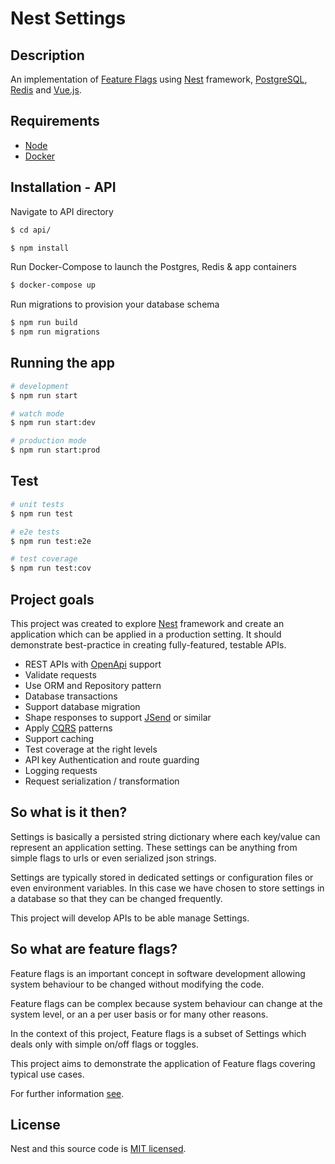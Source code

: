 # Nest Settings
## Description

An implementation of [Feature Flags](https://martinfowler.com/articles/feature-toggles.html) using [Nest](https://github.com/nestjs/nest) framework, [PostgreSQL](https://www.postgresql.org/), [Redis](https://redis.io/) and [Vue.js](https://vuejs.org/).

## Requirements
- [Node](https://nodejs.org/en/)
- [Docker](https://www.docker.com/)

## Installation - API

Navigate to API directory

```bash
$ cd api/
```

```bash
$ npm install
```

Run Docker-Compose to launch the Postgres, Redis & app containers

``` bash
$ docker-compose up
```

Run migrations to provision your database schema

``` bash
$ npm run build
$ npm run migrations
```

## Running the app

```bash
# development
$ npm run start

# watch mode
$ npm run start:dev

# production mode
$ npm run start:prod
```

## Test

```bash
# unit tests
$ npm run test

# e2e tests
$ npm run test:e2e

# test coverage
$ npm run test:cov
```

## Project goals

This project was created to explore [Nest](https://github.com/nestjs/nest) framework and create an application which can be applied in a production setting.
It should demonstrate best-practice in creating fully-featured, testable APIs.

- REST APIs with [OpenApi](https://swagger.io/specification/) support
- Validate requests
- Use ORM and Repository pattern
- Database transactions
- Support database migration
- Shape responses to support [JSend](https://github.com/omniti-labs/jsend) or similar
- Apply [CQRS](https://www.martinfowler.com/bliki/CQRS.html) patterns
- Support caching
- Test coverage at the right levels
- API key Authentication and route guarding
- Logging requests
- Request serialization / transformation

## So what is it then?

Settings is basically a persisted string dictionary where each key/value can represent an application setting. These settings can be anything from simple flags to urls or even serialized json strings.

Settings are typically stored in dedicated settings or configuration files or even environment variables. In this case we have chosen to store settings in a database so that they can be changed frequently.

This project will develop APIs to be able manage Settings.

## So what are feature flags?

Feature flags is an important concept in software development allowing system behaviour to be changed without modifying the code.

Feature flags can be complex because system behaviour can change at the system level, or an a per user basis or for many other reasons.

In the context of this project, Feature flags is a subset of Settings which deals only with simple on/off flags or toggles.

This project aims to demonstrate the application of Feature flags covering typical use cases.

For further information [see](https://martinfowler.com/articles/feature-toggles.html).
 
## License

Nest and this source code is [MIT licensed](LICENSE).
